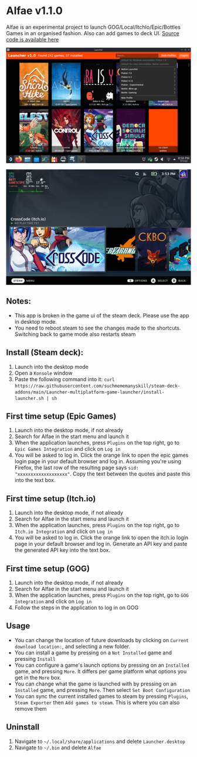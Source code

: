 # Alfae v1.1.0
Alfae is an experimental project to launch GOG/Local/ItchIo/Epic/Bottles Games in an organised fashion. Also can add games to deck UI. [Source code is available here](https://github.com/suchmememanyskill/Alfae)

![Example](https://raw.githubusercontent.com/suchmememanyskill/steam-deck-addons/main/Launcher-multiplatform-game-launcher/Example1.png)

![Example2](https://raw.githubusercontent.com/suchmememanyskill/steam-deck-addons/main/Launcher-multiplatform-game-launcher/Example2.jpg)

## Notes:
- This app is broken in the game ui of the steam deck. Please use the app in desktop mode.
- You need to reboot steam to see the changes made to the shortcuts. Switching back to game mode also restarts steam

## Install (Steam deck):
1. Launch into the desktop mode
2. Open a `Konsole` window
3. Paste the following command into it: `curl https://raw.githubusercontent.com/suchmememanyskill/steam-deck-addons/main/Launcher-multiplatform-game-launcher/install-launcher.sh | sh`

## First time setup (Epic Games)
1. Launch into the desktop mode, if not already
2. Search for Alfae in the start menu and launch it
3. When the application launches, press `Plugins` on the top right, go to `Epic Games Integration` and click on `Log in`
4. You will be asked to log in. Click the orange link to open the epic games login page in your default browser and log in. Assuming you're using Firefox, the last row of the resulting page says `sid:    "xxxxxxxxxxxxxxxxxxx"`. Copy the text between the quotes and paste this into the text box.

## First time setup (Itch.io)
1. Launch into the desktop mode, if not already
2. Search for Alfae in the start menu and launch it
3. When the application launches, press `Plugins` on the top right, go to `Itch.io Integration` and click on `Log in`
4. You will be asked to log in. Click the orange link to open the itch.io login page in your default browser and log in. Generate an API key and paste the generated API key into the text box.

## First time setup (GOG)
1. Launch into the desktop mode, if not already
2. Search for Alfae in the start menu and launch it
3. When the application launches, press `Plugins` on the top right, go to `GOG Integration` and click on `Log in`
4. Follow the steps in the application to log in on GOG

## Usage
- You can change the location of future downloads by clicking on `Current download location:`, and selecting a new folder.
- You can install a game by pressing on a `Not Installed` game and pressing `Install`
- You can configure a game's launch options by pressing on an `Installed` game, and pressing `More`. It differs per game platform what options you get in the `More` box.
- You can change what the game is launched with by pressing on an `Installed` game, and pressing `More`. Then select `Set Boot Configuration`
- You can sync the current installed games to steam by pressing `Plugins`, `Steam Exporter` then `Add games to steam`. This is where you can also remove them

## Uninstall
1. Navigate to `~/.local/share/applications` and delete `Launcher.desktop`
2. Navigate to `~/.bin` and delete `Alfae`

